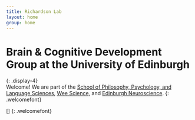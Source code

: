 ```yaml
---
title: Richardson Lab 
layout: home
group: home
---
```


# Brain & Cognitive Development Group at the University of Edinburgh
{: .display-4}
<br>
Welcome! We are part of the [School of Philosophy, Psychology, and Language Sciences](https://www.ed.ac.uk/PPLS), [Wee Science](https://www.weescience.ppls.ed.ac.uk/), and [Edinburgh Neuroscience](https://www.edinburghneuroscience.ed.ac.uk/). 
{: .welcomefont}

[]
{: .welcomefont}
